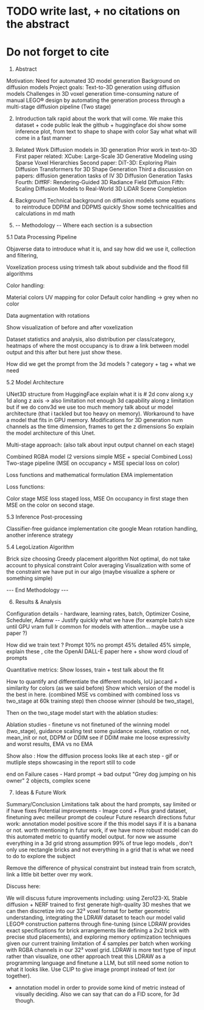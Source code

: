 
# TODO write last, + no citations on the abstract
# Do not forget to cite
1. Abstract

Motivation: Need for automated 3D model generation
Background on diffusion models
Project goals: Text-to-3D generation using diffusion models
Challenges in 3D voxel generation
time-consuming nature of manual LEGO®
design by automating the generation process through a
multi-stage diffusion pipeline (Two stage)

2. Introduction talk rapid about the work that will come. 
We make this dataset + code public leak the github + huggingface doi
show some inference plot, from text to shape to shape with color
Say what what will come in a fast manner


3. Related Work
Diffusion models in 3D generation
Prior work in text-to-3D
First paper related: XCube: Large-Scale 3D Generative Modeling using Sparse Voxel Hierarchies
Second paper: DiT-3D: Exploring Plain Diffusion Transformers for 3D Shape Generation
Third a discussion on papers: diffusion generation tasks of IV 3D Diffusion Generation Tasks
Fourth: DiffRF: Rendering-Guided 3D Radiance Field Diffusion
Fifth: Scaling Diffusion Models to Real-World 3D LiDAR Scene Completion 


4. Background
Technical background on diffusion models some equations to reintroduce DDPIM and DDPMS quickly
Show some technicalities and calculations in md math

5. -- Methodology -- Where each section is a subsection

5.1 Data Processing Pipeline

Objaverse data to introduce what it is, and say how did we use it,
collection and filtering,

Voxelization process using trimesh talk about subdivide and the flood fill algorithms

Color handling:

Material colors
UV mapping for color
Default color handling -> grey when no color

Data augmentation with rotations

Show visualization of before and after voxelization

Dataset statistics and analysis, also distribution per class/category, heatmaps of where the most occupancy is to draw a link between model output and this after but here just show these.

How did we get the prompt from the 3d models ? category + tag + what we need


5.2 Model Architecture


UNet3D structure from HuggingFace explain what it is # 2d conv along x,y 1d along z axis -> also limitation
not enough 3d capability along z limitation but if we do conv3d we use too much memory talk about ur model architecture (that i tackled but too heavy on memory). Workaround to have a model that fits in GPU memory.
Modifications for 3D generation num channels as the time dimension, frames to get the z dimensions
So explain the model architecture of this Unet.

Multi-stage approach: (also talk about input output channel on each stage)

Combined RGBA model (2 versions simple MSE + special Combined Loss)
Two-stage pipeline (MSE on occupancy + MSE special loss on color)


Loss functions and mathematical formulation
EMA implementation

Loss functions:

Color stage MSE loss
staged loss, MSE On occupancy in first stage then MSE on the color on second stage.

5.3 Inference Post-processing

Classifier-free guidance implementation cite google
Mean rotation handling, another inference strategy

5.4 LegoLization Algorithm

Brick size choosing
Greedy placement algorithm
Not optimal, do not take account to physical constraint
Color averaging
Visualization with some of the constraint we have put in our algo (maybe visualize a sphere or something simple)

--- End Methodology ---

6. Results & Analysis

Configuration details - hardware, learning rates, batch, Optimizer Cosine, Scheduler, Adamw
-- Justify quickly what we have (for example batch size until GPU vram full lr common for models with attention... maybe use a paper ?)

How did we train text ? Prompt 10% no prompt 45% detailed 45% simple, explain these , cite the OpenAI DALL-E paper here + show word cloud of prompts

Quantitative metrics:
Show losses, train + test talk about the fit

<!-- Visualization of Augmentations:
Show the 4 augmentations

Visualization of the data pipeline:
Maybe refer to prior visualization -->

How to quantify and differentiate the different models, IoU jaccard + similarity for colors (as we said before)
Show which version of the model is the best in here. (combined MSE vs combined with combined loss vs two_stage at 60k training step) then choose winner (should be two_stage),

Then on the two_stage model start with the ablation studies:

Ablation studies - finetune vs not finetuned of the winning model (two_stage), guidance scaling test some guidance scales, rotation or not, mean_init or not, DDPM or DDIM see if DDIM make me loose expressivity and worst results, EMA vs no EMA

Show also : How the diffusion process looks like at each step - gif or mutliple steps showcasing in the report still to code

end on Failure cases - Hard prompt -> bad output "Grey dog jumping on his owner"
2 objects, complex scene



7. Ideas & Future Work

Summary/Conclusion 
Limitations talk about the hard prompts, say limited or if have fixes
Potential improvements - Image cond + Plus grand dataset, finetuning avec meilleur prompt de couleur
Future research directions
futur work: annotation model positive score if the this model says if it is a banana or not. worth mentioning in futur work, if we have more robust model can do this automated metric to quantify model output.
for now we assume everything in a 3d grid strong assumption 99% of true lego models , don't only use rectangle bricks and not everything in a grid that is what we need to do to explore the subject

Remove the difference of physical constraint but instead train from scratch, link a little bit better over my work.

Discuss here:

We will discuss future improvements including: using Zero123-XL Stable diffusion + NERF trained to first generate high-quality 3D meshes that we can then discretize into our 32³ voxel format for better geometric understanding, integrating the LDRAW dataset to teach our model valid LEGO® construction patterns through fine-tuning (since LDRAW provides exact specifications for brick arrangements like defining a 2x2 brick with precise stud placements), and exploring memory optimization techniques given our current training limitation of 4 samples per batch when working with RGBA channels in our 32³ voxel grid.
LDRAW is more text type of input rather than visualize, one other approach treat this LDRAW as a programming language and finetune a LLM, but still need some notion to what it looks like.
Use CLIP to give image prompt instead of text (or together).
+ annotation model in order to provide some kind of metric instead of visually deciding.
Also we can say that can do a FID score, for 3d though.


<!-- -- DETAILS --

1.Related Work & Background

This section will introduce the theoretical foundations of diffusion models, contextualizing our work within existing text-to-3D generation approaches. We'll discuss the current limitations of automated LEGO® design tools and the gap our work fills. We'll also explain why we chose Objaverse as our dataset and compare it with alternatives?.

2.Data Processing Pipeline

Here we'll do a deep dive into our data preparation approach, starting with data retrieval from Objaverse using a custom downloader, explaining our voxelization process including how we handle mesh holes using flood-fill, and detailing our color processing pipeline that handles UV maps, material colors, and default colors. We'll share specific statistics about our dataset (135k objects with 4 augmentations each) and explain our prompt engineering strategy to obtain better results. + Subdivide also speak about this.

3.Model Architecture

This section will detail our UNet3D model from HuggingFace Diffusers, explaining modifications we made to handle both occupancy and RGBA data. We'll present mathematical formulations of our loss functions (BCE for shape why we did not use this and used MSE, MSE for color) and explain our implementation of EMA for stability. The section will thoroughly describe our three training approaches: shape-only, combined RGBA, and two-stage pipeline.

4.Training Methodology

We'll describe our training process in detail, including our use of diffusion schedulers, how we handle the CLIP embeddings for text conditioning, and our implementation of different loss functions. We'll provide specifics about hyperparameters, batch sizes, and training duration for each stage.

5.Inference Pipeline

This section will explain our inference process, including classifier-free guidance implementation, handling of mean rotation, and our visualization approaches using both matplotlib and PyTorch3D. We'll discuss how we handle prompt engineering during inference and our method for generating "high-quality" :) samples.

6.LegoLization Algorithm

Here we'll present our algorithm for converting voxel outputs into constructible LEGO® designs. We'll explain our brick size library (2x4, 2x3, etc.), our greedy placement algorithm, support constraints, and color averaging approach. We'll include visualizations of the conversion process and discuss how we ensure physical buildability.

7.Results & Analysis

This section will present both quantitative and qualitative results. We'll show example generations, discuss success cases and failure modes, and provide analysis of different model configurations. We'll include ablation studies on different components of our data pipeline mainly AKA finetune vs not finetuned, data parameter.

8.Discussion & Future Work

Finally, we'll discuss the implications of our work, current limitations (like DMD memory constraints and processing speed), and potential future improvements. We'll also suggest directions for future research in this area.
We will discuss future improvements including: using Zero123-XL Stable diffusion + NERF trained to first generate high-quality 3D meshes that we can then discretize into our 32³ voxel format for better geometric understanding, integrating the LDRAW dataset to teach our model valid LEGO® construction patterns through fine-tuning (since LDRAW provides exact specifications for brick arrangements like defining a 2x2 brick with precise stud placements), and exploring memory optimization techniques given our current training limitation of 4 samples per batch when working with RGBA channels in our 32³ voxel grid.
LDRAW is more text type of input rather than visualize, one other approach treat this LDRAW as a programming language and finetune a LLM, but still need some notion to what it looks like.
Use CLIP to give image prompt instead of text (or together). -->
